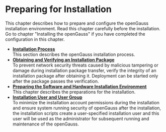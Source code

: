 # Preparing for Installation<a name="EN-US_TOPIC_0249784529"></a>

This chapter describes how to prepare and configure the openGauss installation environment. Read this chapter carefully before the installation. Go to chapter "Installing the openGauss" if you have completed the configuration in this chapter.

-   **[Installation Process](installation-process.md)**  
This section describes the openGauss installation process.
-   **[Obtaining and Verifying an Installation Package](obtaining-and-verifying-an-installation-package.md)**  
To prevent network security threats caused by malicious tampering or damage during installation package transfer, verify the integrity of an installation package after obtaining it. Deployment can be started only after the package passes the verification.
-   **[Preparing the Software and Hardware Installation Environment](preparing-the-software-and-hardware-installation-environment.md)**  
This chapter describes the preparations for the installation.
-   **[Installation User and User Group](installation-user-and-user-group.md)**  
To minimize the installation account permissions during the installation and ensure system running security of openGauss after the installation, the installation scripts  create a user-specified installation user and this user will be used as the administrator for subsequent running and maintenance of the openGauss.

